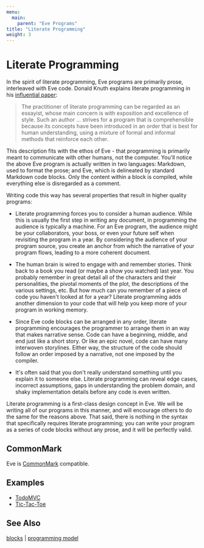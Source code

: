 ```yaml
---
menu:
  main:
    parent: "Eve Programs"
title: "Literate Programming"
weight: 3
---
```


# Literate Programming

In the spirit of literate programming, Eve programs are primarily prose, interleaved with Eve code. Donald Knuth explains literate programming in his [influential paper][0]:

> The practitioner of literate programming can be regarded as an essayist, whose main concern is with exposition and excellence of style. Such an author ... strives for a program that is comprehensible because its concepts have been introduced in an order that is best for human understanding, using a mixture of formal and informal methods that reinforce each other.

This description fits with the ethos of Eve - that programming is primarily meant to communicate with other humans, not the computer. You'll notice the above Eve program is actually written in two languages: Markdown, used to format the prose; and Eve, which is delineated by standard Markdown code blocks. Only the content within a block is compiled, while everything else is disregarded as a comment.

Writing code this way has several properties that result in higher quality programs:

- Literate programming forces you to consider a human audience. While this is usually the first step in writing any document, in programming the audience is typically a machine. For an Eve program, the audience might be your collaborators, your boss, or even your future self when revisiting the program in a year. By considering the audience of your program source, you create an anchor from which the narrative of your program flows, leading to a more coherent document.

- The human brain is wired to engage with and remember stories. Think back to a book you read (or maybe a show you watched) last year. You probably remember in great detail all of the characters and their personalities, the pivotal moments of the plot, the descriptions of the various settings, etc. But how much can you remember of a piece of code you haven't looked at for a year? Literate programming adds another dimension to your code that will help you keep more of your program in working memory.

- Since Eve code blocks can be arranged in any order, literate programming encourages the programmer to arrange them in an way that makes narrative sense. Code can have a beginning, middle, and end just like a short story. Or like an epic novel, code can have many interwoven storylines. Either way, the structure of the code should follow an order imposed by a narrative, not one imposed by the compiler.

- It's often said that you don't really understand something until you explain it to someone else. Literate programming can reveal edge cases, incorrect assumptions, gaps in understanding the problem domain, and shaky implementation details before any code is even written.

Literate programming is a first-class design concept in Eve. We will be writing all of our programs in this manner, and will encourage others to do the same for the reasons above. That said, there is nothing in the syntax that specifically requires literate programming; you can write your program as a series of code blocks without any prose, and it will be perfectly valid.

## CommonMark

Eve is [CommonMark][1] compatible.

## Examples

- [TodoMVC](https://raw.githubusercontent.com/witheve/Eve/master/examples/todomvc.eve)
- [Tic-Tac-Toe](https://raw.githubusercontent.com/witheve/Eve/master/examples/tic-tac-toe.eve)

## See Also

[blocks](../blocks) | [programming model](../model) 

[0]: http://www.literateprogramming.com/knuthweb.pdf
[1]: http://commonmark.org/